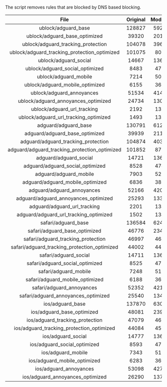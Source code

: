The script removes rules that are blocked by DNS based blocking.


| File | Original | Modified |
|:----:|:-----:|:-----:|
| ublock/adguard_base | 128827 | 59222 |
| ublock/adguard_base_optimized | 39320 | 20127 |
| ublock/adguard_tracking_protection | 104078 | 39636 |
| ublock/adguard_tracking_protection_optimized | 101075 | 8060 |
| ublock/adguard_social | 14667 | 13605 |
| ublock/adguard_social_optimized | 8483 | 4703 |
| ublock/adguard_mobile | 7214 | 5074 |
| ublock/adguard_mobile_optimized | 6155 | 3627 |
| ublock/adguard_annoyances | 51534 | 41482 |
| ublock/adguard_annoyances_optimized | 24734 | 13058 |
| ublock/adguard_url_tracking | 2192 | 1335 |
| ublock/adguard_url_tracking_optimized | 1493 | 1332 |
| adguard/adguard_base | 130791 | 61249 |
| adguard/adguard_base_optimized | 39939 | 21180 |
| adguard/adguard_tracking_protection | 104874 | 40374 |
| adguard/adguard_tracking_protection_optimized | 101852 | 8782 |
| adguard/adguard_social | 14721 | 13664 |
| adguard/adguard_social_optimized | 8528 | 4749 |
| adguard/adguard_mobile | 7903 | 5255 |
| adguard/adguard_mobile_optimized | 6836 | 3801 |
| adguard/adguard_annoyances | 52166 | 42038 |
| adguard/adguard_annoyances_optimized | 25293 | 13359 |
| adguard/adguard_url_tracking | 2201 | 1343 |
| adguard/adguard_url_tracking_optimized | 1502 | 1340 |
| safari/adguard_base | 136584 | 62497 |
| safari/adguard_base_optimized | 46776 | 23421 |
| safari/adguard_tracking_protection | 46997 | 4644 |
| safari/adguard_tracking_protection_optimized | 44002 | 4497 |
| safari/adguard_social | 14711 | 13648 |
| safari/adguard_social_optimized | 8525 | 4736 |
| safari/adguard_mobile | 7248 | 5111 |
| safari/adguard_mobile_optimized | 6188 | 3658 |
| safari/adguard_annoyances | 52352 | 42147 |
| safari/adguard_annoyances_optimized | 25540 | 13440 |
| ios/adguard_base | 137870 | 63002 |
| ios/adguard_base_optimized | 48081 | 23925 |
| ios/adguard_tracking_protection | 47079 | 4652 |
| ios/adguard_tracking_protection_optimized | 44084 | 4505 |
| ios/adguard_social | 14777 | 13687 |
| ios/adguard_social_optimized | 8593 | 4757 |
| ios/adguard_mobile | 7343 | 5155 |
| ios/adguard_mobile_optimized | 6283 | 3699 |
| ios/adguard_annoyances | 53098 | 42785 |
| ios/adguard_annoyances_optimized | 26290 | 13755 |